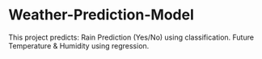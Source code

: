 # Weather-Prediction-Model
This project predicts:  Rain Prediction (Yes/No) using classification.  Future Temperature &amp; Humidity using regression.
